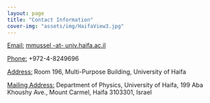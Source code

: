 ```yaml
---
layout: page
title: "Contact Information"
cover-img: "assets/img/HaifaView3.jpg"
---
```


<ins>Email:</ins> [mmussel -at- univ.haifa.ac.il](mailto:mmussel@univ.haifa.ac.il)

<ins>Phone:</ins> +972-4-8249696

<ins>Address:</ins>
Room 196,
Multi-Purpose Building,
University of Haifa

<ins>Mailing Address:</ins>
Department of Physics,
University of Haifa,
199 Aba Khoushy Ave.,
Mount Carmel, Haifa 3103301, Israel
